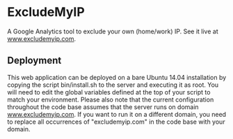 # ExcludeMyIP
A Google Analytics tool to exclude your own (home/work) IP. See it live at
www.excludemyip.com.

## Deployment
This web application can be deployed on a bare Ubuntu 14.04 installation
by copying the script bin/install.sh to the server and executing it as root.
You will need to edit the global variables defined at the top of your script
to match your environment. Please also note that the current configuration
throughout the code base assumes that the server runs on domain
www.excludemyip.com. If you want to run it on a different domain, you need
to replace all occurrences of "excludemyip.com" in the code base with your
domain.